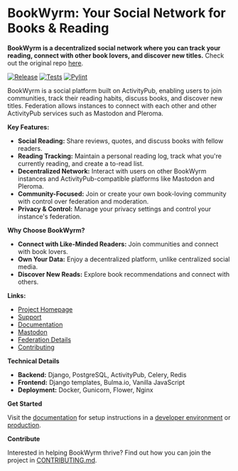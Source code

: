 # BookWyrm: Your Social Network for Books & Reading 

**BookWyrm is a decentralized social network where you can track your reading, connect with other book lovers, and discover new titles.** Check out the original repo [here](https://github.com/bookwyrm-social/bookwyrm).

[![Release](https://img.shields.io/github/release/bookwyrm-social/bookwyrm.svg?colorB=58839b)](https://github.com/bookwyrm-social/bookwyrm/releases)
[![Tests](https://github.com/bookwyrm-social/bookwyrm/actions/workflows/django-tests.yml/badge.svg)](https://github.com/bookwyrm-social/bookwyrm/actions/workflows/django-tests.yml)
[![Pylint](https://github.com/bookwyrm-social/bookwyrm/actions/workflows/pylint.yml/badge.svg)](https://github.com/bookwyrm-social/bookwyrm/actions/workflows/pylint.yml)

BookWyrm is a social platform built on ActivityPub, enabling users to join communities, track their reading habits, discuss books, and discover new titles.  Federation allows instances to connect with each other and other ActivityPub services such as Mastodon and Pleroma.

**Key Features:**

*   **Social Reading:** Share reviews, quotes, and discuss books with fellow readers.
*   **Reading Tracking:** Maintain a personal reading log, track what you're currently reading, and create a to-read list.
*   **Decentralized Network:** Interact with users on other BookWyrm instances and ActivityPub-compatible platforms like Mastodon and Pleroma.
*   **Community-Focused:**  Join or create your own book-loving community with control over federation and moderation.
*   **Privacy & Control:** Manage your privacy settings and control your instance's federation.

**Why Choose BookWyrm?**

*   **Connect with Like-Minded Readers:**  Join communities and connect with book lovers.
*   **Own Your Data:**  Enjoy a decentralized platform, unlike centralized social media.
*   **Discover New Reads:** Explore book recommendations and connect with others.

**Links:**

*   [Project Homepage](https://joinbookwyrm.com/)
*   [Support](https://patreon.com/bookwyrm)
*   [Documentation](https://docs.joinbookwyrm.com/)
*   [Mastodon](https://tech.lgbt/@bookwyrm)
*   [Federation Details](https://github.com/bookwyrm-social/bookwyrm/blob/main/FEDERATION.md)
*   [Contributing](https://github.com/bookwyrm-social/bookwyrm/blob/main/CONTRIBUTING.md)

**Technical Details**

*   **Backend:** Django, PostgreSQL, ActivityPub, Celery, Redis
*   **Frontend:** Django templates, Bulma.io, Vanilla JavaScript
*   **Deployment:** Docker, Gunicorn, Flower, Nginx

**Get Started**

Visit the [documentation](https://docs.joinbookwyrm.com/) for setup instructions in a [developer environment](https://docs.joinbookwyrm.com/install-dev.html) or [production](https://docs.joinbookwyrm.com/install-prod.html).

**Contribute**

Interested in helping BookWyrm thrive? Find out how you can join the project in [CONTRIBUTING.md](https://github.com/bookwyrm-social/bookwyrm/blob/main/CONTRIBUTING.md).